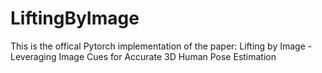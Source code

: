 # LiftingByImage
This is the offical Pytorch implementation of the paper: Lifting by Image - Leveraging Image Cues for Accurate 3D Human Pose Estimation

